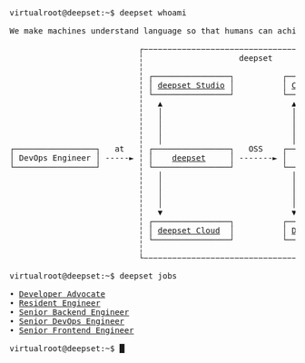 <pre>
<samp><span class="prompt">virtualroot@deepset:~$</span> <kbd>deepset whoami</kbd>

We make machines understand language so that humans can achieve more.

                           ┌−−−−−−−−−−−−−−−−−−−−−−−−−−−−−−−−−−−−−−−−−−−−−−−┐
                           ╎                    deepset                    ╎
                           ╎                                               ╎
                           ╎ ┌────────────────┐          ┌───────────┐     ╎
                           ╎ │ <a href="https://www.deepset.ai/deepset-studio">deepset Studio</a> │          │ <a href="https://haystack.deepset.ai/community">Community</a> │     ╎
                           ╎ └────────────────┘          └───────────┘     ╎
                           ╎   ▲                           ▲               ╎
                           ╎   │                           │               ╎
                           ╎   │                           │               ╎
                           ╎   │                           │               ╎
                           ╎   │                           │               ╎
┌─────────────────┐   at   ╎ ┌────────────────┐   OSS    ┌───────────────┐ ╎
│ DevOps Engineer │ -----► ╎ │    <a href="https://www.deepset.ai/">deepset</a>     │ -------► │   <a href="https://haystack.deepset.ai/">Haystack</a>    │ ╎
└─────────────────┘        ╎ └────────────────┘          └───────────────┘ ╎
                           ╎   │                           │               ╎
                           ╎   │                           │               ╎
                           ╎   │                           │               ╎
                           ╎   │                           │               ╎
                           ╎   ▼                           ▼               ╎
                           ╎ ┌────────────────┐          ┌───────────────┐ ╎
                           ╎ │ <a href="https://www.deepset.ai/deepset-cloud-product">deepset Cloud</a>  │          │ <a href="https://docs.haystack.deepset.ai/docs/intro">Documentation</a> │ ╎
                           ╎ └────────────────┘          └───────────────┘ ╎
                           ╎                                               ╎
                           └−−−−−−−−−−−−−−−−−−−−−−−−−−−−−−−−−−−−−−−−−−−−−−−┘

<span class="prompt">virtualroot@deepset:~$</span> <kbd>deepset jobs</kbd>

• <a href="https://deepset.jobs.personio.de/job/2239275?language=en&display=en">Developer Advocate</a>
• <a href="https://deepset.jobs.personio.de/job/2000035?language=en&display=en">Resident Engineer</a>
• <a href="https://deepset.jobs.personio.de/job/1925163?language=en&display=en">Senior Backend Engineer</a>
• <a href="https://deepset.jobs.personio.de/job/1992373?language=en&display=en">Senior DevOps Engineer</a>
• <a href="https://deepset.jobs.personio.de/job/1925142?language=en&display=en">Senior Frontend Engineer</a>

<span class="prompt">virtualroot@deepset:~$</span> <span class="cursor">█</span></samp></pre>
